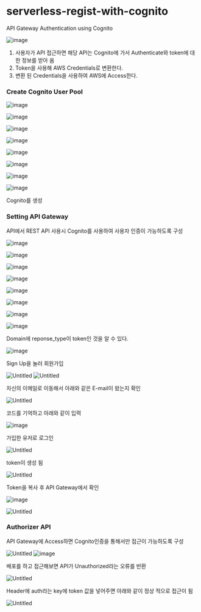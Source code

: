 # serverless-regist-with-cognito
API Gateway Authentication using Cognito

![image](https://github.com/LeeSeokBln/serverless-regist-with-cognito/assets/101256150/e430391d-3428-4d17-9b7c-10973bd3e4af)

1. 사용자가 API 접근하면 해당 API는 Cognito에 가서 Authenticate와 token에 대한 정보를 받아 옴
2. Token을 사용해 AWS Credentials로 변환한다.
3. 변환 된 Credentials을 사용하여 AWS에 Access한다.

### Create Cognito User Pool
![image](https://github.com/LeeSeokBln/serverless-regist-with-cognito/assets/101256150/e8f5a86c-0c61-45aa-bc60-ffe24b539818)

![image](https://github.com/LeeSeokBln/serverless-regist-with-cognito/assets/101256150/40c0652f-8066-460e-bf7b-e33ab6151596)

![image](https://github.com/LeeSeokBln/serverless-regist-with-cognito/assets/101256150/1056801d-6405-423f-b571-c79a426f8c17)

![image](https://github.com/LeeSeokBln/serverless-regist-with-cognito/assets/101256150/5d9f333e-bca4-421a-a6e2-4d2a45a357f5)

![image](https://github.com/LeeSeokBln/serverless-regist-with-cognito/assets/101256150/5c1b225a-6ae3-4cd8-bbfc-1e7280166add)

![image](https://github.com/LeeSeokBln/serverless-regist-with-cognito/assets/101256150/23922e56-13bd-4ae2-bca0-bbd1496337be)

![image](https://github.com/LeeSeokBln/serverless-regist-with-cognito/assets/101256150/22bb34fa-7845-42e5-9bfd-bfe64cb0fab3)

![image](https://github.com/LeeSeokBln/serverless-regist-with-cognito/assets/101256150/38e5215b-3a67-40b1-b6ef-db84d9c352cb)

Cognito를 생성

### Setting API Gateway
API에서 REST API 사용시 Cognito를 사용하여 사용자 인증이 가능하도록 구성

![image](https://github.com/LeeSeokBln/serverless-regist-with-cognito/assets/101256150/cdeca288-c32d-493f-b618-20234b08a27c)

![image](https://github.com/LeeSeokBln/serverless-regist-with-cognito/assets/101256150/ae5357a0-e74a-42f3-81bd-78db34d0ee38)

![image](https://github.com/LeeSeokBln/serverless-regist-with-cognito/assets/101256150/60db428c-e46e-49b6-b900-c4a2d021b157)

![image](https://github.com/LeeSeokBln/serverless-regist-with-cognito/assets/101256150/313c3376-db8f-482a-a65e-cd7d861a3960)

![image](https://github.com/LeeSeokBln/serverless-regist-with-cognito/assets/101256150/76af2be5-d836-4af0-987a-2e3ef5c9fdb1)

![image](https://github.com/LeeSeokBln/serverless-regist-with-cognito/assets/101256150/b453aa75-5941-4d91-87d1-ab13b1192657)

![image](https://github.com/LeeSeokBln/serverless-regist-with-cognito/assets/101256150/be6cca5e-843d-41c3-abc9-7e11723d18d8)

![image](https://github.com/LeeSeokBln/serverless-regist-with-cognito/assets/101256150/2e9eb6de-29aa-4cd3-97e9-507193201b70)


Domain에  reponse_type이 token인 것을 알 수 있다.

![image](https://github.com/LeeSeokBln/serverless-regist-with-cognito/assets/101256150/d620f6c9-03f3-45ea-98c2-04959e803cb9)

Sign Up을 눌러 회원가입

![Untitled](https://github.com/LeeSeokBln/serverless-regist-with-cognito/assets/101256150/41d5971d-8677-49b4-83d5-63d2dcfbaec7)
![Untitled](https://github.com/LeeSeokBln/serverless-regist-with-cognito/assets/101256150/60015818-33d1-4f8f-a0ee-d98410323def)

자신의 이메일로 이동해서 아래와 같은 E-mail이 왔는지 확인

![Untitled](https://github.com/LeeSeokBln/serverless-regist-with-cognito/assets/101256150/8113008b-f803-436c-91d9-569474917b3f)

코드를 기억하고 아래와 같이 입력

![image](https://github.com/LeeSeokBln/serverless-regist-with-cognito/assets/101256150/89f2bcce-e39b-4fc6-984a-2ec18d14aa0f)


가입한 유저로 로그인

![Untitled](https://github.com/LeeSeokBln/serverless-regist-with-cognito/assets/101256150/c29f74cd-25fb-4052-afcf-58b95a59f35c)

token이 생성 됨

![Untitled](https://github.com/LeeSeokBln/serverless-regist-with-cognito/assets/101256150/21dfe1fa-c6a9-414a-8416-6bb339381f9a)

Token을 복사 후 API Gateway에서 확인

![image](https://github.com/LeeSeokBln/serverless-regist-with-cognito/assets/101256150/c2c005ee-0ca1-4b80-8fea-460fa594dbf7)

![Untitled](https://github.com/LeeSeokBln/serverless-regist-with-cognito/assets/101256150/17f78d4f-b65d-4227-bd13-0eb3efc19638)

### Authorizer API
API Gateway에 Access하면 Cognito인증을 통해서만 접근이 가능하도록 구성

![Untitled](https://github.com/LeeSeokBln/serverless-regist-with-cognito/assets/101256150/adf8ab33-5044-48dd-ba56-fbb909f8bfe7)
![image](https://github.com/LeeSeokBln/serverless-regist-with-cognito/assets/101256150/36889723-f11e-457d-b629-4a7b807c3871)


배포를 하고 접근해보면 API가 Unauthorized라는 오류를 반환

![Untitled](https://github.com/LeeSeokBln/serverless-regist-with-cognito/assets/101256150/195a5491-25a4-4190-b10d-dd7d9e04da1e)

Header에 auth라는 key에 token 값을 넣어주면 아래와 같이 정상 적으로 접근이 됨

![Untitled](https://github.com/LeeSeokBln/serverless-regist-with-cognito/assets/101256150/06b252c5-91ec-4f83-aadd-9667bc31e78e)
